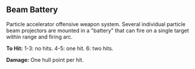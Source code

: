 Beam Battery
------------

Particle accelerator offensive weapon system. Several individual particle beam projectors are mounted in a "battery" that can fire on a single target within range and firing arc.

__To Hit:__ 1-3: no hits. 4-5: one hit. 6: two hits.

__Damage:__ One hull point per hit.

